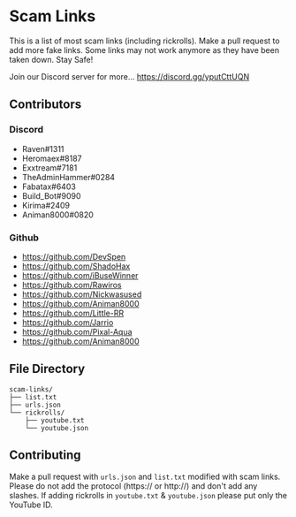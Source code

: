 # Scam Links
This is a list of most scam links (including rickrolls). Make a pull request to add more fake links. Some links may not work anymore as they have been taken down.  Stay Safe!

Join our Discord server for more... 
https://discord.gg/yputCttUQN

## Contributors
### Discord
 - Raven#1311
 - Heromaex#8187
 - Exxtream#7181
 - TheAdminHammer#0284
 - Fabatax#6403
 - Build_Bot#9090
 - Kirima#2409
 - Animan8000#0820
### Github
 - https://github.com/DevSpen
 - https://github.com/ShadoHax
 - https://github.com/iBuseWinner
 - https://github.com/Rawiros
 - https://github.com/Nickwasused
 - https://github.com/Animan8000
 - https://github.com/Little-RR
 - https://github.com/Jarrio
 - https://github.com/Pixal-Aqua
 - https://github.com/Animan8000
## File Directory

```
scam-links/
├── list.txt
├── urls.json
└── rickrolls/
    ├── youtube.txt
    └── youtube.json
```

## Contributing

Make a pull request with `urls.json` and `list.txt` modified with scam links. Please do not add the protocol (https:// or http://) and don't add any slashes. If adding rickrolls in `youtube.txt` & `youtube.json` please put only the YouTube ID.
